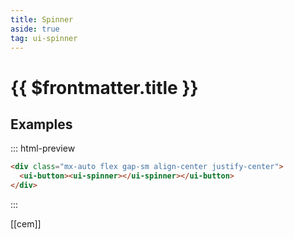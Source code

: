 ```yaml
---
title: Spinner
aside: true
tag: ui-spinner
---
```


# {{ $frontmatter.title }}

## Examples

::: html-preview

```html
<div class="mx-auto flex gap-sm align-center justify-center">
  <ui-button><ui-spinner></ui-spinner></ui-button>
</div>
```

:::

[[cem]]